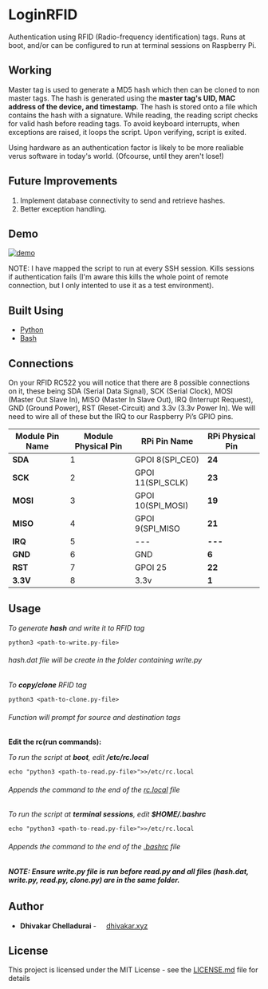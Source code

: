 # LoginRFID

Authentication using RFID (Radio-frequency identification) tags. Runs at boot, and/or can be configured to run at terminal sessions on Raspberry Pi.

## Working

Master tag is used to generate a MD5 hash which then can be cloned to non master tags. The hash is generated using the **master tag's UID, MAC address of the device, and timestamp**. The hash is stored onto a file which contains the hash with a signature. While reading, the reading script checks for valid hash before reading tags. To avoid keyboard interrupts, when exceptions are raised, it loops the script. Upon verifying, script is exited. 

Using hardware as an authentication factor is likely to be more realiable verus software in today's world. (Ofcourse, until they aren't lose!)

## Future Improvements

1. Implement database connectivity to send and retrieve hashes.
2. Better exception handling.

## Demo

[![demo](https://asciinema.org/a/fya448W8HEdupamxscgRSYzSi.svg)](https://asciinema.org/a/fya448W8HEdupamxscgRSYzSi?autoplay=1)

NOTE: I have mapped the script to run at every SSH session. Kills sessions if authentication fails (I'm aware this kills the whole point of remote connection, but I only intented to use it as a test environment).

## Built Using

* [Python](https://www.python.org/)
* [Bash](https://www.gnu.org/software/bash/)

## Connections

On your RFID RC522 you will notice that there are 8 possible connections on it, these being SDA (Serial Data Signal), SCK (Serial Clock), MOSI (Master Out Slave In), MISO (Master In Slave Out), IRQ (Interrupt Request), GND (Ground Power), RST (Reset-Circuit) and 3.3v (3.3v Power In). We will need to wire all of these but the IRQ to our Raspberry Pi’s GPIO pins.

| Module Pin Name | Module Physical Pin |    RPi Pin Name   | RPi Physical Pin |
|       ---       |         ---         |      ---          |        ---       |
| **SDA**         | 1                   | GPOI 8(SPI_CE0)   | **24**           |
| **SCK**         | 2                   | GPOI 11(SPI_SCLK) | **23**           |
| **MOSI**        | 3                   | GPOI 10(SPI_MOSI) | **19**           |
| **MISO**        | 4                   | GPOI 9(SPI_MISO   | **21**           |
| **IRQ**         | 5                   | ---               | **---**          |
| **GND**         | 6                   | GND               | **6**            |
| **RST**         | 7                   | GPOI 25           | **22**           |
| **3.3V**        | 8                   | 3.3v              | **1**            |

## Usage

*To generate **hash** and write it to RFID tag*
```
python3 <path-to-write.py-file>
```
###### hash.dat file will be create in the folder containing write.py

*To **copy/clone** RFID tag*
```
python3 <path-to-clone.py-file>
```
###### Function will prompt for source and destination tags

**Edit the rc(run commands):**

*To run the script at **boot**, edit **/etc/rc.local***
```
echo "python3 <path-to-read.py-file>">>/etc/rc.local
```
###### Appends the command to the end of the [rc.local](https://www.raspberrypi.org/documentation/linux/usage/rc-local.md) file

*To run the script at **terminal sessions**, edit **$HOME/.bashrc***
```
echo "python3 <path-to-read.py-file>">>/etc/rc.local
```
###### Appends the command to the end of the [.bashrc](https://www.raspberrypi.org/documentation/linux/usage/bashrc.md) file
###### **NOTE: Ensure write.py file is run before read.py and all files (hash.dat, write.py, read.py, clone.py) are in the same folder.**

## Author

* **Dhivakar Chelladurai** - <img src="https://dhivakar.xyz/images/logo.png" width=12px height=12px > <a href="https://dhivakar.xyz">dhivakar.xyz</a>

## License

This project is licensed under the MIT License - see the [LICENSE.md](LICENSE.md) file for details
